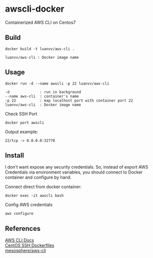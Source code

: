 # awscli-docker
Containerized AWS CLI on Centos7

## Build

```
docker build -t luanvv/aws-cli .
```

```
luanvv/aws-cli : Docker image name
```

## Usage

```
docker run -d --name awscli -p 22 luanvv/aws-cli
```

```
-d              : run in background
--name aws-cli  : container's name
-p 22           : map localhost port with container port 22
luanvv/aws-cli  : Docker image name
```

Check SSH Port

```
docker port awscli
```

Output example:

```
22/tcp -> 0.0.0.0:32770
```

## Install

I don't want expose any security credentials. So, instead of export AWS Credentials via environment variables, you should connect to Docker container and configure by hand.  

Connect direct from docker container:

```
docker exec -it awscli bash
```

Config AWS credentials

```
aws configure
```


## References

[AWS CLI Docs](https://aws.amazon.com/documentation/cli/)  
[CentOS SSH Dockerfiles](https://github.com/CentOS/CentOS-Dockerfiles/tree/master/ssh/centos7)  
[mesosphere/aws-cli](https://github.com/mesosphere/aws-cli)  


